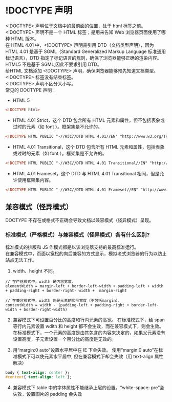 # !DOCTYPE 声明
\<!DOCTYPE> 声明位于文档中的最前面的位置，处于 html 标签之前。  
\<!DOCTYPE> 声明不是一个 HTML 标签；是用来告知 Web 浏览器页面使用了哪种 HTML 版本。  
在 HTML 4.01 中，\<!DOCTYPE> 声明需引用 DTD（文档类型声明），因为 HTML 4.01 是基于 SGML（Standard Generalized Markup Language 标准通用标记语言），DTD 指定了标记语言的规则，确保了浏览器能够正确的渲染内容。  
HTML5 不是基于 SGML,因此不要求引用 DTD。  
给HTML 文档添加 <!DOCTYPE> 声明，确保浏览器能够预先知道文档类型。  
\<!DOCTYPE> 标签没有结束标签。  
\<!DOCTYPE> 声明不区分大小写。  
常见的 DOCTYPE 声明：
+ HTML 5
```html
<!DOCTYPE html>
```
+ HTML 4.01 Strict，这个 DTD 包含所有 HTML 元素和属性，但不包括表象或过时的元素（如 font ）。框架集是不允许的。
```html
<!DOCTYPE HTML PUBLIC "-//W3C//DTD HTML 4.01//EN" "http://www.w3.org/TR/html4/strict.dtd">
```
+ HTML 4.01 Transitional，这个 DTD 包含所有 HTML 元素和属性，包括表象或过时的元素（如 font ）。框架集是不允许的。
```html
<!DOCTYPE HTML PUBLIC "-//W3C//DTD HTML 4.01 Transitional//EN" "http://www.w3.org/TR/html4/loose.dtd">
```
+ HTML 4.01 Frameset，这个 DTD 与 HTML 4.01 Transitional 相同，但是允许使用框架集内容。
```html
<!DOCTYPE HTML PUBLIC "-//W3C//DTD HTML 4.01 Frameset//EN" "http://www.w3.org/TR/html4/frameset.dtd">
```

## 兼容模式（怪异模式）
DOCTYPE 不存在或格式不正确会导致文档以兼容模式（怪异模式）呈现。

### 标准模式（严格模式）与兼容模式（怪异模式）各有什么区别?
标准模式的排版和 JS 作模式都是以该浏览器支持的最高标准运行。  
在兼容模式中，页面以宽松的向后兼容的方式显示，模拟老式浏览器的行为以防止站点无法工作。  

1. width、height 不同。
```
// 在严格模式中，width 是内容宽度。  
elementWidth = margin-left + border-left-width + padding-left + width + padding-right + border-right- width +  margin-right
```
```
// 在兼容模式中，width 则是元素的实际宽度（不包括margin）。  
contentWidth = width - (padding-left + padding-right + border-left-width + border-right-width)
```

2. 兼容模式下可设置百分比的高度和行内元素的高宽。
在标准模式下，给 span 等行内元素设置 wdith 和 height 都不会生效，而在兼容模式下，则会生效。
在标准模式下，一个元素的高度是由其包含的内容来决定的，如果父元素没有设置高度，子元素设置一个百分比的高度是无效的。

3. 用“margin:0 auto”设置水平居中在 IE 下会失效。
使用“margin:0 auto”在标准模式下可以使元素水平居中,
但在兼容模式下却会失效（用 text-align 属性解决）
```css
body { text-align: center };
#content{ text-align: left };
```

4. 兼容模式下 table 中的字体属性不能继承上层的设置，“white-space: pre”会失效，设置图片的 padding 会失效